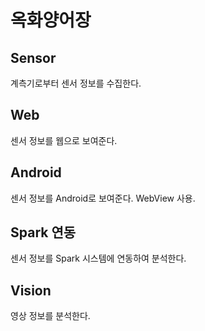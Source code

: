 # 옥화양어장

## Sensor

계측기로부터 센서 정보를 수집한다.

## Web

센서 정보를 웹으로 보여준다.

## Android

센서 정보를 Android로 보여준다. WebView 사용.

## Spark 연동

센서 정보를 Spark 시스템에 연동하여 분석한다.

## Vision

영상 정보를 분석한다.
